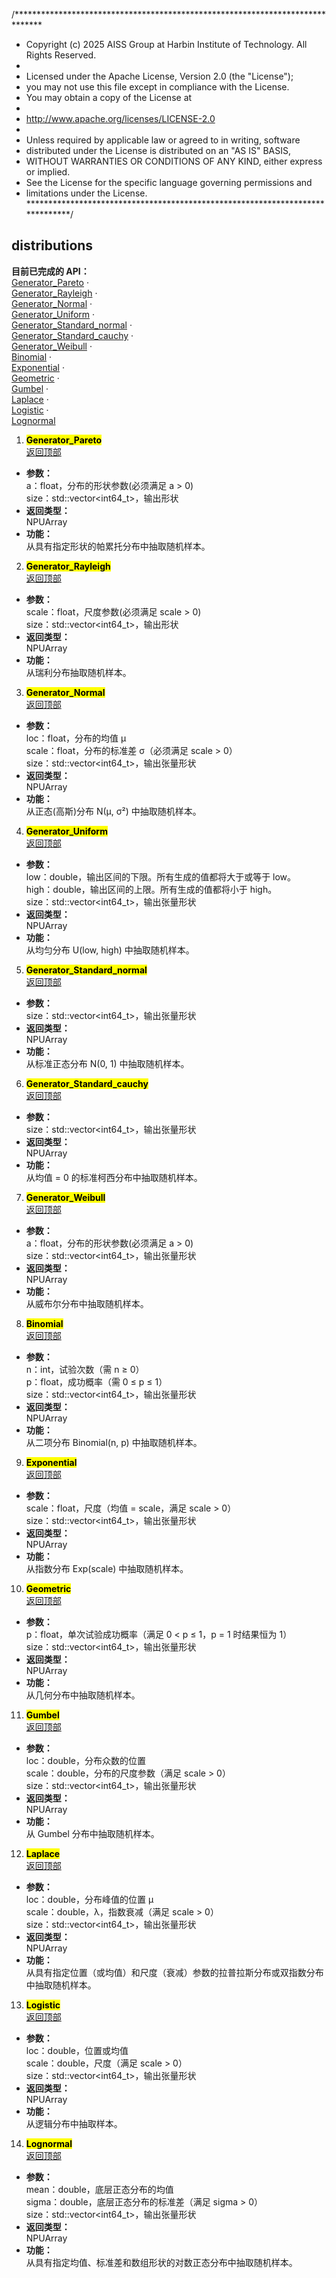/******************************************************************************
 * Copyright (c) 2025 AISS Group at Harbin Institute of Technology. All Rights Reserved.
 *
 * Licensed under the Apache License, Version 2.0 (the "License");
 * you may not use this file except in compliance with the License.
 * You may obtain a copy of the License at
 *
 * http://www.apache.org/licenses/LICENSE-2.0
 *
 * Unless required by applicable law or agreed to in writing, software
 * distributed under the License is distributed on an "AS IS" BASIS,
 * WITHOUT WARRANTIES OR CONDITIONS OF ANY KIND, either express or implied.
 * See the License for the specific language governing permissions and
 * limitations under the License.
 ******************************************************************************/

<a id="distributions"></a>
## distributions
**目前已完成的 API：**  
[Generator_Pareto](#generator_pareto) ·  
[Generator_Rayleigh](#generator_rayleigh) ·  
[Generator_Normal](#generator_normal) ·  
[Generator_Uniform](#generator_uniform) ·  
[Generator_Standard_normal](#generator_standard_normal) ·  
[Generator_Standard_cauchy](#generator_standard_cauchy) ·  
[Generator_Weibull](#generator_weibull) ·  
[Binomial](#binomial) ·  
[Exponential](#exponential) ·  
[Geometric](#geometric) ·  
[Gumbel](#gumbel) ·  
[Laplace](#laplace) ·  
[Logistic](#logistic) ·  
[Lognormal](#lognormal) 

1. <mark> **<a id="generator_pareto"></a>Generator_Pareto** </mark>  
[返回顶部](#distributions)  
- **参数：**  
  a：float，分布的形状参数(必须满足 a > 0)  
  size：std::vector<int64_t>，输出形状  
- **返回类型：**  
  NPUArray  
- **功能：**  
  从具有指定形状的帕累托分布中抽取随机样本。

2. <mark> **<a id="generator_rayleigh"></a>Generator_Rayleigh** </mark>  
[返回顶部](#distributions)  
- **参数：**  
  scale：float，尺度参数(必须满足 scale > 0)  
  size：std::vector<int64_t>，输出形状  
- **返回类型：**  
  NPUArray  
- **功能：**  
  从瑞利分布抽取随机样本。

3. <mark> **<a id="generator_normal"></a>Generator_Normal** </mark>  
[返回顶部](#distributions)  
- **参数：**  
  loc：float，分布的均值 μ  
  scale：float，分布的标准差 σ（必须满足 scale > 0）    
  size：std::vector<int64_t>，输出张量形状  
- **返回类型：**  
  NPUArray  
- **功能：**  
  从正态(高斯)分布 N(μ, σ²) 中抽取随机样本。

4. <mark> **<a id="generator_uniform"></a>Generator_Uniform** </mark>  
[返回顶部](#distributions)  
- **参数：**  
  low：double，输出区间的下限。所有生成的值都将大于或等于 low。    
  high：double，输出区间的上限。所有生成的值都将小于 high。    
  size：std::vector<int64_t>，输出张量形状  
- **返回类型：**  
  NPUArray  
- **功能：**  
  从均匀分布 U(low, high) 中抽取随机样本。

5. <mark> **<a id="generator_standard_normal"></a>Generator_Standard_normal** </mark>  
[返回顶部](#distributions)  
- **参数：**  
  size：std::vector<int64_t>，输出张量形状    
- **返回类型：**  
  NPUArray  
- **功能：**  
  从标准正态分布 N(0, 1) 中抽取随机样本。

6. <mark> **<a id="generator_standard_cauchy"></a>Generator_Standard_cauchy** </mark>  
[返回顶部](#distributions)  
- **参数：**  
  size：std::vector<int64_t>，输出张量形状  
- **返回类型：**  
  NPUArray  
- **功能：**  
  从均值 = 0 的标准柯西分布中抽取随机样本。

7. <mark> **<a id="generator_weibull"></a>Generator_Weibull** </mark>  
[返回顶部](#distributions)  
- **参数：**  
  a：float，分布的形状参数(必须满足 a > 0)  
  size：std::vector<int64_t>，输出张量形状  
- **返回类型：**  
  NPUArray  
- **功能：**  
  从威布尔分布中抽取随机样本。

8. <mark> **<a id="binomial"></a>Binomial** </mark>  
[返回顶部](#distributions)  
- **参数：**  
  n：int，试验次数（需 n ≥ 0）  
  p：float，成功概率（需 0 ≤ p ≤ 1）  
  size：std::vector<int64_t>，输出张量形状  
- **返回类型：**  
  NPUArray  
- **功能：**  
  从二项分布 Binomial(n, p) 中抽取随机样本。

9. <mark> **<a id="exponential"></a>Exponential** </mark>  
[返回顶部](#distributions)  
- **参数：**  
  scale：float，尺度（均值 = scale，满足 scale > 0）  
  size：std::vector<int64_t>，输出张量形状    
- **返回类型：**  
  NPUArray  
- **功能：**  
  从指数分布 Exp(scale) 中抽取随机样本。

10. <mark> **<a id="geometric"></a>Geometric** </mark>  
[返回顶部](#distributions)  
- **参数：**  
  p：float，单次试验成功概率（满足 0 < p ≤ 1，p = 1 时结果恒为 1）  
  size：std::vector<int64_t>，输出张量形状  
- **返回类型：**  
  NPUArray  
- **功能：**  
  从几何分布中抽取随机样本。

11. <mark> **<a id="gumbel"></a>Gumbel** </mark>  
[返回顶部](#distributions)  
- **参数：**  
  loc：double，分布众数的位置  
  scale：double，分布的尺度参数（满足 scale > 0）  
  size：std::vector<int64_t>，输出张量形状  
- **返回类型：**  
  NPUArray  
- **功能：**  
  从 Gumbel 分布中抽取随机样本。

12. <mark> **<a id="laplace"></a>Laplace** </mark>  
[返回顶部](#distributions)  
- **参数：**  
  loc：double，分布峰值的位置 μ  
  scale：double，λ，指数衰减（满足 scale > 0）    
  size：std::vector<int64_t>，输出张量形状  
- **返回类型：**  
  NPUArray  
- **功能：**  
  从具有指定位置（或均值）和尺度（衰减）参数的拉普拉斯分布或双指数分布中抽取随机样本。

13. <mark> **<a id="logistic"></a>Logistic** </mark>  
[返回顶部](#distributions)  
- **参数：**  
  loc：double，位置或均值  
  scale：double，尺度（满足 scale > 0）  
  size：std::vector<int64_t>，输出张量形状  
- **返回类型：**  
  NPUArray  
- **功能：**  
  从逻辑分布中抽取样本。

14. <mark> **<a id="lognormal"></a>Lognormal** </mark>  
[返回顶部](#distributions)  
- **参数：**  
  mean：double，底层正态分布的均值    
  sigma：double，底层正态分布的标准差（满足 sigma > 0）  
  size：std::vector<int64_t>，输出张量形状    
- **返回类型：**  
  NPUArray  
- **功能：**  
  从具有指定均值、标准差和数组形状的对数正态分布中抽取随机样本。
